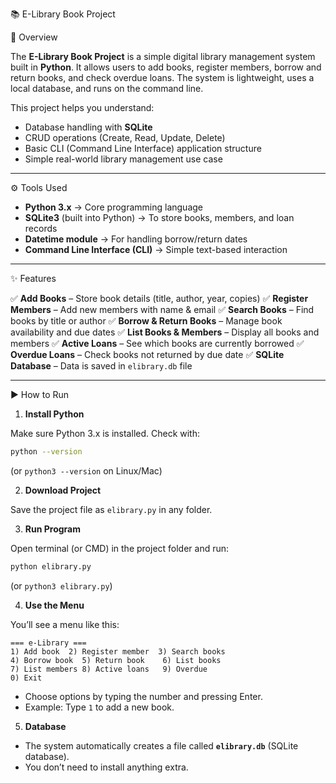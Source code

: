 📚 E-Library Book Project

📌 Overview

The **E-Library Book Project** is a simple digital library management system built in **Python**. It allows users to add books, register members, borrow and return books, and check overdue loans. The system is lightweight, uses a local database, and runs on the command line.

This project helps you understand:

* Database handling with **SQLite**
* CRUD operations (Create, Read, Update, Delete)
* Basic CLI (Command Line Interface) application structure
* Simple real-world library management use case

---
⚙️ Tools Used

* **Python 3.x** → Core programming language
* **SQLite3** (built into Python) → To store books, members, and loan records
* **Datetime module** → For handling borrow/return dates
* **Command Line Interface (CLI)** → Simple text-based interaction

---
✨ Features

✅ **Add Books** – Store book details (title, author, year, copies)
✅ **Register Members** – Add new members with name & email
✅ **Search Books** – Find books by title or author
✅ **Borrow & Return Books** – Manage book availability and due dates
✅ **List Books & Members** – Display all books and members
✅ **Active Loans** – See which books are currently borrowed
✅ **Overdue Loans** – Check books not returned by due date
✅ **SQLite Database** – Data is saved in `elibrary.db` file

---

▶️ How to Run

1. **Install Python**

Make sure Python 3.x is installed. Check with:

```bash
python --version
```

(or `python3 --version` on Linux/Mac)

2. **Download Project**

Save the project file as `elibrary.py` in any folder.

3. **Run Program**

Open terminal (or CMD) in the project folder and run:

```bash
python elibrary.py
```

(or `python3 elibrary.py`)

4. **Use the Menu**

You’ll see a menu like this:

```
=== e-Library ===
1) Add book  2) Register member  3) Search books
4) Borrow book  5) Return book    6) List books
7) List members 8) Active loans   9) Overdue
0) Exit
```

* Choose options by typing the number and pressing Enter.
* Example: Type `1` to add a new book.
  
 5. **Database**

* The system automatically creates a file called **`elibrary.db`** (SQLite database).
* You don’t need to install anything extra.
